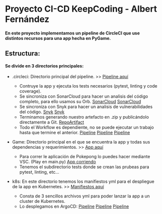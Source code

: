 # Proyecto CI-CD KeepCoding - Albert Fernández

#### En este proyecto implementamos un pipeline de CircleCI que use distintos recursos para una app hecha en PyGame.

## Estructura: 
#### Se divide en 3 directorios principales:

- .circleci: Directorio principal del pipeline. >> [Pipeline aquí](.circleci)

    -  Contruye la app y ejecuta los tests necesarios (pytest, linting y code coverage).
    -  Se sincroniza con SonarCloud para hacer un analisis del código completo, para ello usamos su Orb.
    [SonarCloud](Screenshots\sonarcloud1.jpg)
    [SonarCloud](Screenshots\sonarcloud2.jpg)
    -  Se sincroniza con Snyk para hacer un analisis de vulnerabilidades del código.
    [Snyk](Screenshots\snyk1.jpg)
    [Snyk](Screenshots\snyk2.jpg)
    -  Terminamos generando nuestro artefacto en .zip y publicándolo directamente a Git.
    [RepoArtifact](Screenshots\artifact-repo.jpg)
    -  Todo el Workflow es dependiente, no se puede ejecutar un trabajo hasta que termine el anterior.
    [Pipeline](Screenshots\pipeline1.jpg)
    [Pipeline](Screenshots\pipeline2.jpg)
    [Pipeline](Screenshots\pipeline3.jpg)

- Game: Directorio principal en el que se encuentra la app y todas sus dependencias y requerimientos. >> [App aquí](Game)
    -  Para correr le aplicación de Pokepong lo puedes hacer mediante VSC. (Play en main.py)
    [App corriendo](Screenshots\app-pokepong.jpg)
    -  Tenemos el subdirectorio tests donde se crean las prubeas para pytest, linting, etc...

- k8s: En este directorio tenemos los manifiestos yml para el despliegue de la app en Kubernetes. >> [Manifiestos aquí](k8s)
    - Consta de 3 sencillos archivos yml para poder lanzar la app a un cluster de Kubernetes.
    - Lo desplegamos en ArgoCD:
    [Pipeline](Screenshots\argocd.jpg)
    [Pipeline](Screenshots\argocd2.jpg)
    [Pipeline](Screenshots\argocd3.jpg)